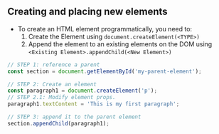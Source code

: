 
## Creating and placing new elements
* To create an HTML element programmatically, you need to:
  1. Create the Element using `document.createElement(<TYPE>)`
  2. Append the element to an existing elements on the DOM using `<Existing Element>.appendChild(<New Element>)`

```js
// STEP 1: reference a parent
const section = document.getElementById('my-parent-element');

// STEP 2: Create an element
const paragraph1 = document.createElement('p');
// STEP 2.1: Modify element props.
paragraph1.textContent = 'This is my first paragraph';

// STEP 3: append it to the parent element
section.appendChild(paragraph1);
```